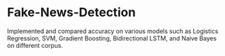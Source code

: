# Fake-News-Detection
Implemented and compared accuracy on various models such as Logistics Regression, SVM, Gradient Boosting, Bidirectional LSTM, and Naive Bayes on different corpus.
